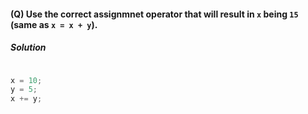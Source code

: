 #### (Q) Use the correct **assignmnet operator** that will result in `x` being `15` (same as `x = x + y`).

<h5> Solution </h5>

```javascript

x = 10;
y = 5;
x += y;

```